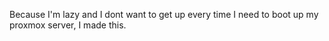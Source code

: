 Because I'm lazy and I dont want to get up every time I need to boot up my proxmox server, I made this.
